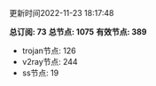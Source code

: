 更新时间2022-11-23 18:17:48

**总订阅: 73**
**总节点: 1075**
**有效节点: 389**
- trojan节点: 126
- v2ray节点: 244
- ss节点: 19
